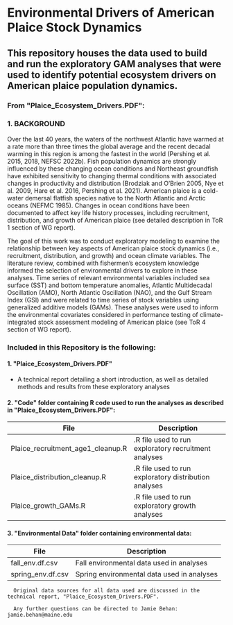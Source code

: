 # Environmental Drivers of American Plaice Stock Dynamics

## This repository houses the data used to build and run the exploratory GAM analyses that were used to identify potential ecosystem drivers on American plaice population dynamics.

### From "Plaice_Ecosystem_Drivers.PDF":

### **1.	BACKGROUND**

Over the last 40 years, the waters of the northwest Atlantic have warmed at a rate more than three times the global average and the recent decadal warming in this region is among the fastest in the world (Pershing et al. 2015, 2018, NEFSC 2022b). Fish population dynamics are strongly influenced by these changing ocean conditions and Northeast groundfish have exhibited sensitivity to changing thermal conditions with associated changes in productivity and distribution (Brodziak and O’Brien 2005, Nye et al. 2009, Hare et al. 2016, Pershing et al. 2021). American plaice is a cold-water demersal flatfish species native to the North Atlantic and Arctic oceans (NEFMC 1985). Changes in ocean conditions have been documented to affect key life history processes, including recruitment, distribution, and growth of American plaice (see detailed description in ToR 1 section of WG report).

The goal of this work was to conduct exploratory modeling to examine the relationship between key aspects of American plaice stock dynamics (i.e., recruitment, distribution, and growth) and ocean climate variables. The literature review, combined with fishermen’s ecosystem knowledge informed the selection of environmental drivers to explore in these analyses. Time series of relevant environmental variables included sea surface (SST) and bottom temperature anomalies, Atlantic Multidecadal Oscillation (AMO), North Atlantic Oscillation (NAO), and the Gulf Stream Index (GSI) and were related to time series of stock variables using generalized additive models (GAMs). These analyses were used to inform the environmental covariates considered in performance testing of climate-integrated stock assessment modeling of American plaice (see ToR 4 section of WG report). 

  
### **Included in this Repository is the following:**
  
####  **1. "Plaice_Ecosystem_Drivers.PDF"** 
- A technical report detailing a short introduction, as well as detailed methods and results from these exploratory analyses
  
####  **2. "Code" folder containing R code used to run the analyses as described in "Plaice_Ecosystem_Drivers.PDF":**
  
| File | Description |
| ----------- | ----------- |
|Plaice_recruitment_age1_cleanup.R | .R file used to run exploratory recruitment analyses|
|Plaice_distribution_cleanup.R | .R file used to run exploratory distribution analyses|
|Plaice_growth_GAMs.R| .R file used to run exploratory growth analyses|

#### **3. "Environmental Data" folder containing environmental data:**
   
| File | Description |
| ----------- | -----------|
|fall_env.df.csv| Fall environmental data used in analyses|
|spring_env.df.csv| Spring environmental data used in analyses|

      Original data sources for all data used are discussed in the technical report, "Plaice_Ecosystem_Drivers.PDF".
      
      Any further questions can be directed to Jamie Behan: jamie.behan@maine.edu
   
